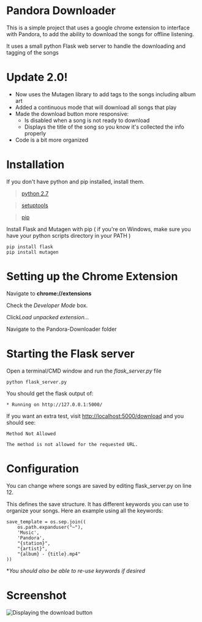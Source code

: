 Pandora Downloader
==================
This is a simple project that uses a google chrome extension to interface with Pandora, to add the ability to download the songs for offline listening.

It uses a small python Flask web server to handle the downloading and tagging of the songs

Update 2.0!
===========
 - Now uses the Mutagen library to add tags to the songs including album art
 - Added a continuous mode that will download all songs that play
 - Made the download button more responsive:
   - Is disabled when a song is not ready to download
   - Displays the title of the song so you know it's collected the info properly
 - Code is a bit more organized 

Installation
============
If you don't have python and pip installed, install them.

> [python 2.7](http://www.python.org/download/)

> [setuptools](https://pypi.python.org/pypi/setuptools#installation-instructions)

> [pip](http://www.pip-installer.org/en/latest/installing.html)

Install Flask and Mutagen with pip ( if you're on Windows, make sure you have your python scripts directory in your PATH )
```
pip install flask
pip install mutagen
```

Setting up the Chrome Extension
===============================

Navigate to **chrome://extensions**

Check the *Developer Mode* box.

Click*Load unpacked extension...*

Navigate to the Pandora-Downloader folder

Starting the Flask server
=========================
Open a terminal/CMD window and run the *flask_server.py* file
```
python flask_server.py
```

You should get the flask output of:
```
* Running on http://127.0.0.1:5000/
```

If you want an extra test, visit [http://localhost:5000/download](http://localhost:5000/download) and you should see:
```
Method Not Allowed

The method is not allowed for the requested URL.
```

Configuration
=============
You can change where songs are saved by editing flask_server.py on line 12.

This defines the save structure. It has different keywords you can use to organize your songs. Here an example using all the keywords:
```
save_template = os.sep.join((
    os.path.expanduser("~"),
    'Music',
    'Pandora',
    "{station}",
    "{artist}",
    "{album} - {title}.mp4"
))
```
**You should also be able to re-use keywords if desired*

Screenshot
==========
![Displaying the download button](http://i.imgur.com/CQxRWXS.png "Download Button")


